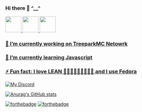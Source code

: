 ### Hi there 👋 ^__^


   <a href="https://t.me/Casealby">
      <img width="50px" src="https://img.icons8.com/fluency/452/telegram-app.png"/>
  <a href="http://discord.treepark.games"/>
      <img width="50px" src="https://img.icons8.com/fluency/452/discord.png"/>
  <a href="https://instagram.com/Casealby"/>
      <img width="50px" src="https://www.clipartmax.com/png/full/266-2661594_consoling-clip-art.png"/>
 <p align="center">
  
     
 ### 🔭 I’m currently working on TreeparkMC Netowrk
     
 ### 🌱 I’m currently learning Javascript
     
 ### ⚡ Fun fact: I love LEAN 💜💜💜💜💜💜💜💜💜 and I use Fedora
     
  <p allign="center">
    
     
![My Discord](https://discord-readme-badge.vercel.app/api?id=855762880439255060)

     
[![Anurag's GitHub stats](https://github-readme-stats.vercel.app/api?username=CasealbyOfficial&count_private=true&show_icons=true&theme=tokyonight)](https://github.com/anuraghazra/github-readme-stats)
  </p>
   
[![forthebadge](https://forthebadge.com/images/badges/built-with-love.svg)](https://forthebadge.com)  [![forthebadge](https://forthebadge.com/images/badges/made-with-markdown.svg)](https://forthebadge.com)  
